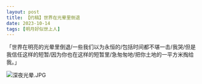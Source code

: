 ```yaml
---
layout: post
title: 【约稿】世界在光晕里倒退
date: 2023-10-14
tags: [明月好似世上人]
---
```


「世界在明亮的光晕里倒退/一些我们以为永恒的/包括时间都不堪一击/我哭/但是我信任这样的短暂/因为你也在这样的短暂里/急匆匆地/把你土地的一平方米掏给我。」

![深夜光晕.JPG](https://s2.loli.net/2023/12/25/pARhSq3dFYkx89O.jpg)